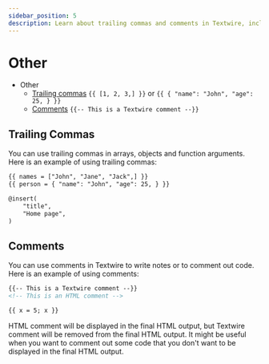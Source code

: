 ```yaml
---
sidebar_position: 5
description: Learn about trailing commas and comments in Textwire, including how to use them in arrays, objects, and function arguments
---
```


# Other

- Other
    - [Trailing commas](#trailing-commas) `{{ [1, 2, 3,] }}` or `{{ { "name": "John", "age": 25, } }}`
    - [Comments](#comments) `{{-- This is a Textwire comment --}}`

## Trailing Commas

You can use trailing commas in arrays, objects and function arguments. Here is an example of using trailing commas:

```html
{{ names = ["John", "Jane", "Jack",] }}
{{ person = { "name": "John", "age": 25, } }}

@insert(
    "title",
    "Home page",
)
```

## Comments

You can use comments in Textwire to write notes or to comment out code. Here is an example of using comments:

```html
{{-- This is a Textwire comment --}}
<!-- This is an HTML comment -->

{{ x = 5; x }}
```

HTML comment will be displayed in the final HTML output, but Textwire comment will be removed from the final HTML output. It might be useful when you want to comment out some code that you don't want to be displayed in the final HTML output.